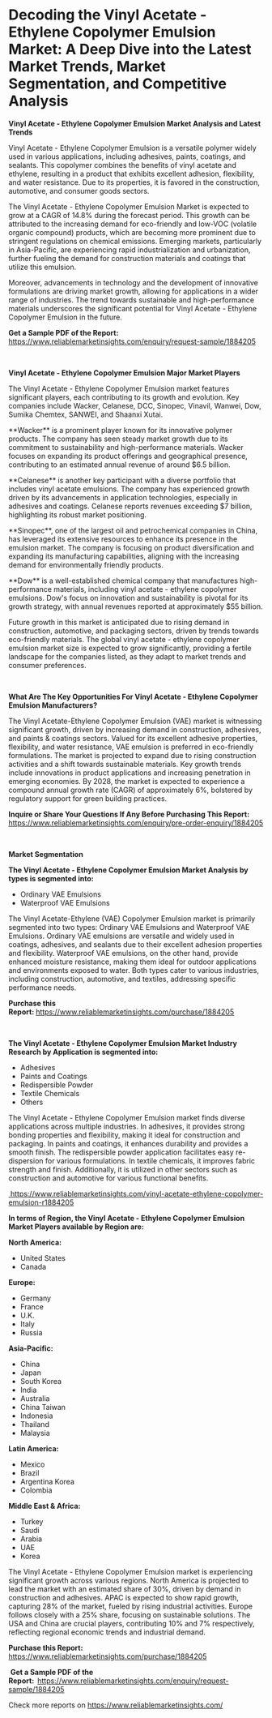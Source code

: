 <p><h1>Decoding the Vinyl Acetate - Ethylene Copolymer Emulsion Market: A Deep Dive into the Latest Market Trends, Market Segmentation, and Competitive Analysis</h1></p><p><strong>Vinyl Acetate - Ethylene Copolymer Emulsion Market Analysis and Latest Trends</strong></p>
<p><p>Vinyl Acetate - Ethylene Copolymer Emulsion is a versatile polymer widely used in various applications, including adhesives, paints, coatings, and sealants. This copolymer combines the benefits of vinyl acetate and ethylene, resulting in a product that exhibits excellent adhesion, flexibility, and water resistance. Due to its properties, it is favored in the construction, automotive, and consumer goods sectors.</p><p>The Vinyl Acetate - Ethylene Copolymer Emulsion Market is expected to grow at a CAGR of 14.8% during the forecast period. This growth can be attributed to the increasing demand for eco-friendly and low-VOC (volatile organic compound) products, which are becoming more prominent due to stringent regulations on chemical emissions. Emerging markets, particularly in Asia-Pacific, are experiencing rapid industrialization and urbanization, further fueling the demand for construction materials and coatings that utilize this emulsion.</p><p>Moreover, advancements in technology and the development of innovative formulations are driving market growth, allowing for applications in a wider range of industries. The trend towards sustainable and high-performance materials underscores the significant potential for Vinyl Acetate - Ethylene Copolymer Emulsion in the future.</p></p>
<p><strong>Get a Sample PDF of the Report:&nbsp;</strong> <a href="https://www.reliablemarketinsights.com/enquiry/request-sample/1884205?utm_campaign=2609&utm_medium=2&utm_source=Github&utm_content=ia&utm_term=28032025&utm_id=vinyl-acetate-ethylene-copolymer-emulsion">https://www.reliablemarketinsights.com/enquiry/request-sample/1884205</a></p>
<p>&nbsp;</p>
<p><strong>Vinyl Acetate - Ethylene Copolymer Emulsion Major Market Players</strong></p>
<p><p>The Vinyl Acetate - Ethylene Copolymer Emulsion market features significant players, each contributing to its growth and evolution. Key companies include Wacker, Celanese, DCC, Sinopec, Vinavil, Wanwei, Dow, Sumika Chemtex, SANWEI, and Shaanxi Xutai.</p><p>**Wacker** is a prominent player known for its innovative polymer products. The company has seen steady market growth due to its commitment to sustainability and high-performance materials. Wacker focuses on expanding its product offerings and geographical presence, contributing to an estimated annual revenue of around $6.5 billion.</p><p>**Celanese** is another key participant with a diverse portfolio that includes vinyl acetate emulsions. The company has experienced growth driven by its advancements in application technologies, especially in adhesives and coatings. Celanese reports revenues exceeding $7 billion, highlighting its robust market positioning.</p><p>**Sinopec**, one of the largest oil and petrochemical companies in China, has leveraged its extensive resources to enhance its presence in the emulsion market. The company is focusing on product diversification and expanding its manufacturing capabilities, aligning with the increasing demand for environmentally friendly products.</p><p>**Dow** is a well-established chemical company that manufactures high-performance materials, including vinyl acetate - ethylene copolymer emulsions. Dow's focus on innovation and sustainability is pivotal for its growth strategy, with annual revenues reported at approximately $55 billion.</p><p>Future growth in this market is anticipated due to rising demand in construction, automotive, and packaging sectors, driven by trends towards eco-friendly materials. The global vinyl acetate - ethylene copolymer emulsion market size is expected to grow significantly, providing a fertile landscape for the companies listed, as they adapt to market trends and consumer preferences.</p></p>
<p>&nbsp;</p>
<p><strong>What Are The Key Opportunities For Vinyl Acetate - Ethylene Copolymer Emulsion Manufacturers?</strong></p>
<p><p>The Vinyl Acetate-Ethylene Copolymer Emulsion (VAE) market is witnessing significant growth, driven by increasing demand in construction, adhesives, and paints & coatings sectors. Valued for its excellent adhesive properties, flexibility, and water resistance, VAE emulsion is preferred in eco-friendly formulations. The market is projected to expand due to rising construction activities and a shift towards sustainable materials. Key growth trends include innovations in product applications and increasing penetration in emerging economies. By 2028, the market is expected to experience a compound annual growth rate (CAGR) of approximately 6%, bolstered by regulatory support for green building practices.</p></p>
<p><strong>Inquire or Share Your Questions If Any Before Purchasing This Report:</strong> <a href="https://www.reliablemarketinsights.com/enquiry/pre-order-enquiry/1884205?utm_campaign=2609&utm_medium=2&utm_source=Github&utm_content=ia&utm_term=28032025&utm_id=vinyl-acetate-ethylene-copolymer-emulsion">https://www.reliablemarketinsights.com/enquiry/pre-order-enquiry/1884205</a></p>
<p>&nbsp;</p>
<p><strong>Market Segmentation</strong></p>
<p><strong>The Vinyl Acetate - Ethylene Copolymer Emulsion Market Analysis by types is segmented into:</strong></p>
<p><ul><li>Ordinary VAE Emulsions</li><li>Waterproof VAE Emulsions</li></ul></p>
<p><p>The Vinyl Acetate-Ethylene (VAE) Copolymer Emulsion market is primarily segmented into two types: Ordinary VAE Emulsions and Waterproof VAE Emulsions. Ordinary VAE emulsions are versatile and widely used in coatings, adhesives, and sealants due to their excellent adhesion properties and flexibility. Waterproof VAE emulsions, on the other hand, provide enhanced moisture resistance, making them ideal for outdoor applications and environments exposed to water. Both types cater to various industries, including construction, automotive, and textiles, addressing specific performance needs.</p></p>
<p><strong>Purchase this Report:&nbsp;</strong><a href="https://www.reliablemarketinsights.com/purchase/1884205?utm_campaign=2609&utm_medium=2&utm_source=Github&utm_content=ia&utm_term=28032025&utm_id=vinyl-acetate-ethylene-copolymer-emulsion">https://www.reliablemarketinsights.com/purchase/1884205</a></p>
<p>&nbsp;</p>
<p><strong>The Vinyl Acetate - Ethylene Copolymer Emulsion Market Industry Research by Application is segmented into:</strong></p>
<p><ul><li>Adhesives</li><li>Paints and Coatings</li><li>Redispersible Powder</li><li>Textile Chemicals</li><li>Others</li></ul></p>
<p><p>The Vinyl Acetate - Ethylene Copolymer Emulsion market finds diverse applications across multiple industries. In adhesives, it provides strong bonding properties and flexibility, making it ideal for construction and packaging. In paints and coatings, it enhances durability and provides a smooth finish. The redispersible powder application facilitates easy re-dispersion for various formulations. In textile chemicals, it improves fabric strength and finish. Additionally, it is utilized in other sectors such as construction and automotive for various functional benefits.</p></p>
<p><a href="https://www.reliablemarketinsights.com/vinyl-acetate-ethylene-copolymer-emulsion-r1884205?utm_campaign=2609&utm_medium=2&utm_source=Github&utm_content=ia&utm_term=28032025&utm_id=vinyl-acetate-ethylene-copolymer-emulsion">&nbsp;https://www.reliablemarketinsights.com/vinyl-acetate-ethylene-copolymer-emulsion-r1884205</a></p>
<p><strong>In terms of Region, the Vinyl Acetate - Ethylene Copolymer Emulsion Market Players available by Region are:</strong></p>
<p>
    <p> <strong> North America: </strong>
        <ul>
            <li>United States</li>
            <li>Canada</li>
        </ul>
        </p> 
    <p> <strong> Europe: </strong>
        <ul>
            <li>Germany</li>
            <li>France</li>
            <li>U.K.</li>
            <li>Italy</li>
            <li>Russia</li>
        </ul>
        </p> 
    <p> <strong> Asia-Pacific: </strong>
        <ul>
            <li>China</li>
            <li>Japan</li>
            <li>South Korea</li>
            <li>India</li>
            <li>Australia</li>
            <li>China Taiwan</li>
            <li>Indonesia</li>
            <li>Thailand</li>
            <li>Malaysia</li>
        </ul>
        </p> 
    <p> <strong> Latin America: </strong>
        <ul>
            <li>Mexico</li>
            <li>Brazil</li>
            <li>Argentina Korea</li>
            <li>Colombia</li>
        </ul>
        </p> 
    <p> <strong> Middle East & Africa: </strong>
        <ul>
            <li>Turkey</li>
            <li>Saudi</li>
            <li>Arabia</li>
            <li>UAE</li>
            <li>Korea</li>
        </ul>
    </p>
    </p>
<p><p>The Vinyl Acetate - Ethylene Copolymer Emulsion market is experiencing significant growth across various regions. North America is projected to lead the market with an estimated share of 30%, driven by demand in construction and adhesives. APAC is expected to show rapid growth, capturing 28% of the market, fueled by rising industrial activities. Europe follows closely with a 25% share, focusing on sustainable solutions. The USA and China are crucial players, contributing 10% and 7% respectively, reflecting regional economic trends and industrial demand.</p></p>
<p><strong>Purchase this Report: </strong><a href="https://www.reliablemarketinsights.com/purchase/1884205?utm_campaign=2609&utm_medium=2&utm_source=Github&utm_content=ia&utm_term=28032025&utm_id=vinyl-acetate-ethylene-copolymer-emulsion">https://www.reliablemarketinsights.com/purchase/1884205</a></p>
<p>&nbsp;<strong>Get a Sample PDF of the Report:&nbsp;&nbsp;</strong><a href="https://www.reliablemarketinsights.com/enquiry/request-sample/1884205?utm_campaign=2609&utm_medium=2&utm_source=Github&utm_content=ia&utm_term=28032025&utm_id=vinyl-acetate-ethylene-copolymer-emulsion">https://www.reliablemarketinsights.com/enquiry/request-sample/1884205</a></p>
<p><strong></strong></p>
<p>Check more reports on <a href="https://www.reliablemarketinsights.com/?utm_campaign=2609&utm_medium=2&utm_source=Github&utm_content=ia&utm_term=28032025&utm_id=vinyl-acetate-ethylene-copolymer-emulsion">https://www.reliablemarketinsights.com/</a></p>